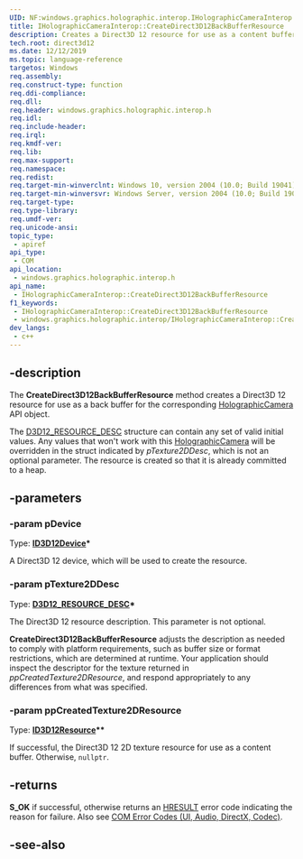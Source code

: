 ```yaml
---
UID: NF:windows.graphics.holographic.interop.IHolographicCameraInterop.CreateDirect3D12BackBufferResource
title: IHolographicCameraInterop::CreateDirect3D12BackBufferResource
description: Creates a Direct3D 12 resource for use as a content buffer for the camera.
tech.root: direct3d12
ms.date: 12/12/2019
ms.topic: language-reference
targetos: Windows
req.assembly: 
req.construct-type: function
req.ddi-compliance: 
req.dll: 
req.header: windows.graphics.holographic.interop.h
req.idl: 
req.include-header: 
req.irql: 
req.kmdf-ver: 
req.lib: 
req.max-support: 
req.namespace: 
req.redist: 
req.target-min-winverclnt: Windows 10, version 2004 (10.0; Build 19041)
req.target-min-winversvr: Windows Server, version 2004 (10.0; Build 19041)
req.target-type: 
req.type-library: 
req.umdf-ver: 
req.unicode-ansi: 
topic_type:
 - apiref
api_type:
 - COM
api_location:
 - windows.graphics.holographic.interop.h
api_name:
 - IHolographicCameraInterop::CreateDirect3D12BackBufferResource
f1_keywords:
 - IHolographicCameraInterop::CreateDirect3D12BackBufferResource
 - windows.graphics.holographic.interop/IHolographicCameraInterop::CreateDirect3D12BackBufferResource
dev_langs:
 - c++
---
```


## -description

The **CreateDirect3D12BackBufferResource** method creates a Direct3D 12 resource for use as a back buffer for the corresponding [HolographicCamera](/uwp/api/windows.graphics.holographic.holographiccamera) API object.

The [D3D12_RESOURCE_DESC](/windows/win32/api/d3d12/ns-d3d12-d3d12_resource_desc) structure can contain any set of valid initial values. Any values that won't work with this [HolographicCamera](/uwp/api/windows.graphics.holographic.holographiccamera) will be overridden in the struct indicated by *pTexture2DDesc*, which is not an optional parameter. The resource is created so that it is already committed to a heap.

## -parameters

### -param pDevice

Type: **[ID3D12Device](/windows/win32/api/d3d12/nn-d3d12-id3d12device)\***

A Direct3D 12 device, which will be used to create the resource.

### -param pTexture2DDesc

Type: **[D3D12_RESOURCE_DESC](/windows/win32/api/d3d12/ns-d3d12-d3d12_resource_desc)\***

The Direct3D 12 resource description. This parameter is not optional.

**CreateDirect3D12BackBufferResource** adjusts the description as needed to comply with platform requirements, such as buffer size or format restrictions, which are determined at runtime. Your application should inspect the descriptor for the texture returned in *ppCreatedTexture2DResource*, and respond appropriately to any differences from what was specified.

### -param ppCreatedTexture2DResource

Type: **[ID3D12Resource](/windows/win32/api/d3d12/nn-d3d12-id3d12resource)\*\***

If successful, the Direct3D 12 2D texture resource for use as a content buffer. Otherwise, `nullptr`.

## -returns

**S_OK** if successful, otherwise returns an [HRESULT](/windows/win32/com/structure-of-com-error-codes) error code indicating the reason for failure. Also see [COM Error Codes (UI, Audio, DirectX, Codec)](/windows/win32/com/com-error-codes-10).

## -see-also

